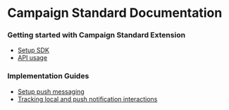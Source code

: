 #  Campaign Standard Documentation

### Getting started with Campaign Standard Extension

- [Setup SDK](./sources/setup-sdk.md)
- [API usage](./sources/api-usage.md)

### Implementation Guides

- [Setup push messaging](./push-guide.md)
- [Tracking local and push notification interactions](./tracking-notifications.md)